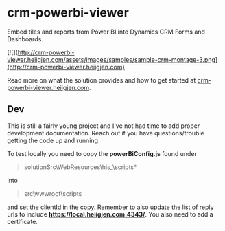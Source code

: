 # crm-powerbi-viewer
Embed tiles and reports from Power BI into Dynamics CRM Forms and Dashboards.

[![](http://crm-powerbi-viewer.heiigjen.com/assets/images/samples/sample-crm-montage-3.png](http://crm-powerbi-viewer.heiigjen.com)

Read more on what the solution provides and how to get started at [crm-powerbi-viewer.heiigjen.com](http://crm-powerbi-viewer.heiigjen.com).   



## Dev

This is still a fairly young project and I've not had time to add proper development documentation. Reach out if you have questions/trouble getting the code up and running. 

To test locally you need to copy the **powerBiConfig.js** found under 

   > solutionSrc\WebResources\his_\scripts*

into 

   > src\wwwroot\scripts

and set the clientId in the copy. Remember to also update the list of reply urls to include **https://local.heiigjen.com:4343/**. You also need to add a certificate.